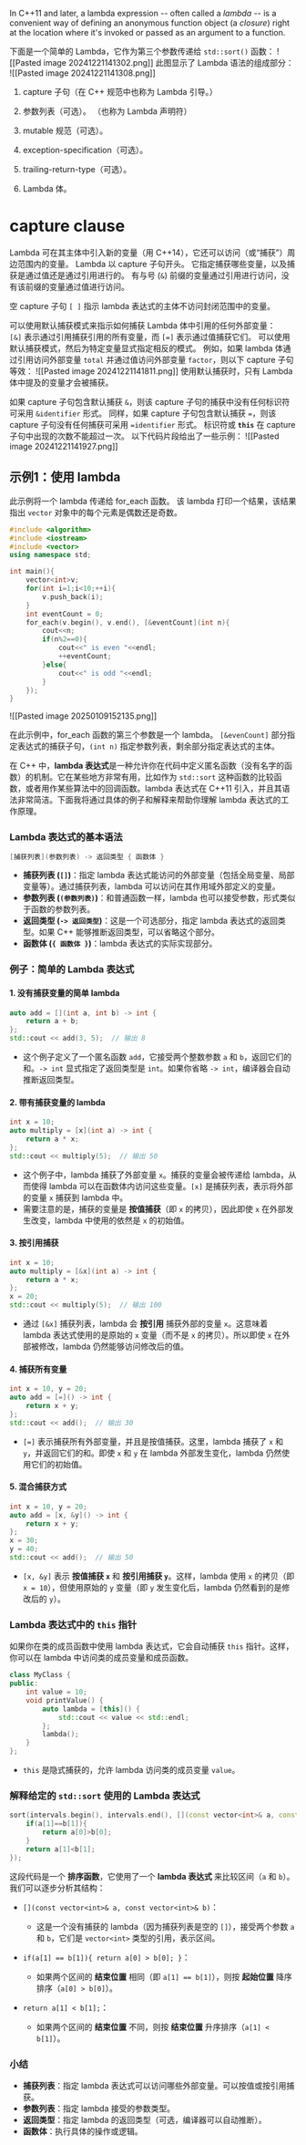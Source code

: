 In C++11 and later, a lambda expression -- often called a _lambda_ -- is a convenient way of defining an anonymous function object (a _closure_) right at the location where it's invoked or passed as an argument to a function.

下面是一个简单的 Lambda，它作为第三个参数传递给 `std::sort()` 函数：
![[Pasted image 20241221141302.png]]
此图显示了 Lambda 语法的组成部分：
![[Pasted image 20241221141308.png]]
1. capture 子句（在 C++ 规范中也称为 Lambda 引导。）
    
2. 参数列表（可选）。 （也称为 Lambda 声明符）
    
3. mutable 规范（可选）。
    
4. exception-specification（可选）。
    
5. trailing-return-type（可选）。
    
6. Lambda 体。

# capture clause
Lambda 可在其主体中引入新的变量（用 C++14），它还可以访问（或“捕获”）周边范围内的变量。 Lambda 以 capture 子句开头。 它指定捕获哪些变量，以及捕获是通过值还是通过引用进行的。 有与号 (`&`) 前缀的变量通过引用进行访问，没有该前缀的变量通过值进行访问。

空 capture 子句 `[ ]` 指示 lambda 表达式的主体不访问封闭范围中的变量。

可以使用默认捕获模式来指示如何捕获 Lambda 体中引用的任何外部变量：`[&]` 表示通过引用捕获引用的所有变量，而 `[=]` 表示通过值捕获它们。 可以使用默认捕获模式，然后为特定变量显式指定相反的模式。 例如，如果 lambda 体通过引用访问外部变量 `total` 并通过值访问外部变量 `factor`，则以下 capture 子句等效：
![[Pasted image 20241221141811.png]]
使用默认捕获时，只有 Lambda 体中提及的变量才会被捕获。

如果 capture 子句包含默认捕获 `&`，则该 capture 子句的捕获中没有任何标识符可采用 `&identifier` 形式。 同样，如果 capture 子句包含默认捕获 `=`，则该 capture 子句没有任何捕获可采用 `=identifier` 形式。 标识符或 **`this`** 在 capture 子句中出现的次数不能超过一次。 以下代码片段给出了一些示例：
![[Pasted image 20241221141927.png]]

## 示例1：使用 lambda
此示例将一个 lambda 传递给 for_each 函数。 该 lambda 打印一个结果，该结果指出 `vector` 对象中的每个元素是偶数还是奇数。

```cpp
#include <algorithm>
#include <iostream>
#include <vector>
using namespace std;

int main(){
	vector<int>v;
	for(int i=1;i<10;++i){
		v.push_back(i);
	}
	int eventCount = 0;
	for_each(v.begin(), v.end(), [&eventCount](int n){
		cout<<n;
		if(n%2==0){
			cout<<" is even "<<endl;
			++eventCount;
		}else{
			cout<<" is odd "<<endl; 
		}
	});
}
```
![[Pasted image 20250109152135.png]]

在此示例中，for_each 函数的第三个参数是一个 lambda。 `[&evenCount]` 部分指定表达式的捕获子句，`(int n)` 指定参数列表，剩余部分指定表达式的主体。

在 C++ 中，**lambda 表达式**是一种允许你在代码中定义匿名函数（没有名字的函数）的机制。它在某些地方非常有用，比如作为 `std::sort` 这种函数的比较函数，或者用作某些算法中的回调函数。lambda 表达式在 C++11 引入，并且其语法非常简洁。下面我将通过具体的例子和解释来帮助你理解 lambda 表达式的工作原理。

### Lambda 表达式的基本语法

```cpp
[捕获列表](参数列表) -> 返回类型 { 函数体 }
```

- **捕获列表 (`[]`)**：指定 lambda 表达式能访问的外部变量（包括全局变量、局部变量等）。通过捕获列表，lambda 可以访问在其作用域外部定义的变量。
- **参数列表 (`(参数列表)`)**：和普通函数一样，lambda 也可以接受参数，形式类似于函数的参数列表。
- **返回类型 (`-> 返回类型`)**：这是一个可选部分，指定 lambda 表达式的返回类型。如果 C++ 能够推断返回类型，可以省略这个部分。
- **函数体 (`{ 函数体 }`)**：lambda 表达式的实际实现部分。

### 例子：简单的 Lambda 表达式

#### 1. **没有捕获变量的简单 lambda**

```cpp
auto add = [](int a, int b) -> int {
    return a + b;
};
std::cout << add(3, 5);  // 输出 8
```

- 这个例子定义了一个匿名函数 `add`，它接受两个整数参数 `a` 和 `b`，返回它们的和。`-> int` 显式指定了返回类型是 `int`。如果你省略 `-> int`，编译器会自动推断返回类型。

#### 2. **带有捕获变量的 lambda**

```cpp
int x = 10;
auto multiply = [x](int a) -> int {
    return a * x;
};
std::cout << multiply(5);  // 输出 50
```

- 这个例子中，lambda 捕获了外部变量 `x`。捕获的变量会被传递给 lambda，从而使得 lambda 可以在函数体内访问这些变量。`[x]` 是捕获列表，表示将外部的变量 `x` 捕获到 lambda 中。
- 需要注意的是，捕获的变量是 **按值捕获**（即 `x` 的拷贝），因此即使 `x` 在外部发生改变，lambda 中使用的依然是 `x` 的初始值。

#### 3. **按引用捕获**

```cpp
int x = 10;
auto multiply = [&x](int a) -> int {
    return a * x;
};
x = 20;
std::cout << multiply(5);  // 输出 100
```

- 通过 `[&x]` 捕获列表，lambda 会 **按引用** 捕获外部的变量 `x`。这意味着 lambda 表达式使用的是原始的 `x` 变量（而不是 `x` 的拷贝）。所以即使 `x` 在外部被修改，lambda 仍然能够访问修改后的值。

#### 4. **捕获所有变量**

```cpp
int x = 10, y = 20;
auto add = [=]() -> int {
    return x + y;
};
std::cout << add();  // 输出 30
```

- `[=]` 表示捕获所有外部变量，并且是按值捕获。这里，lambda 捕获了 `x` 和 `y`，并返回它们的和。即使 `x` 和 `y` 在 lambda 外部发生变化，lambda 仍然使用它们的初始值。

#### 5. **混合捕获方式**

```cpp
int x = 10, y = 20;
auto add = [x, &y]() -> int {
    return x + y;
};
x = 30;
y = 40;
std::cout << add();  // 输出 50
```

- `[x, &y]` 表示 **按值捕获 `x`** 和 **按引用捕获 `y`**。这样，lambda 使用 `x` 的拷贝（即 `x = 10`），但使用原始的 `y` 变量（即 `y` 发生变化后，lambda 仍然看到的是修改后的 `y`）。

### Lambda 表达式中的 `this` 指针

如果你在类的成员函数中使用 lambda 表达式，它会自动捕获 `this` 指针。这样，你可以在 lambda 中访问类的成员变量和成员函数。

```cpp
class MyClass {
public:
    int value = 10;
    void printValue() {
        auto lambda = [this]() {
            std::cout << value << std::endl;
        };
        lambda();
    }
};
```

- `this` 是隐式捕获的，允许 lambda 访问类的成员变量 `value`。

### 解释给定的 `std::sort` 使用的 Lambda 表达式

```cpp
sort(intervals.begin(), intervals.end(), [](const vector<int>& a, const vector<int>& b){
    if(a[1]==b[1]){
        return a[0]>b[0];
    }
    return a[1]<b[1];
});
```

这段代码是一个 **排序函数**，它使用了一个 **lambda 表达式** 来比较区间（`a` 和 `b`）。我们可以逐步分析其结构：

- `[](const vector<int>& a, const vector<int>& b)`：
    
    - 这是一个没有捕获的 lambda（因为捕获列表是空的 `[]`），接受两个参数 `a` 和 `b`，它们是 `vector<int>` 类型的引用，表示区间。
- `if(a[1] == b[1]){ return a[0] > b[0]; }`：
    
    - 如果两个区间的 **结束位置** 相同（即 `a[1] == b[1]`），则按 **起始位置** 降序排序（`a[0] > b[0]`）。
- `return a[1] < b[1];`：
    
    - 如果两个区间的 **结束位置** 不同，则按 **结束位置** 升序排序（`a[1] < b[1]`）。

### 小结

- **捕获列表**：指定 lambda 表达式可以访问哪些外部变量。可以按值或按引用捕获。
- **参数列表**：指定 lambda 接受的参数类型。
- **返回类型**：指定 lambda 的返回类型（可选，编译器可以自动推断）。
- **函数体**：执行具体的操作或逻辑。

